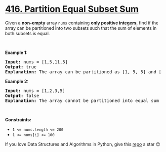# [416. Partition Equal Subset Sum][title]

<p>Given a <strong>non-empty</strong> array <code>nums</code> containing <strong>only positive integers</strong>, find if the array can be partitioned into two subsets such that the sum of elements in both subsets is equal.</p>
<p> </p>
<p><strong>Example 1:</strong></p>
<pre><strong>Input:</strong> nums = [1,5,11,5]
<strong>Output:</strong> true
<strong>Explanation:</strong> The array can be partitioned as [1, 5, 5] and [11].
</pre>
<p><strong>Example 2:</strong></p>
<pre><strong>Input:</strong> nums = [1,2,3,5]
<strong>Output:</strong> false
<strong>Explanation:</strong> The array cannot be partitioned into equal sum subsets.
</pre>
<p> </p>
<p><strong>Constraints:</strong></p>
<ul>
<li><code>1 &lt;= nums.length &lt;= 200</code></li>
<li><code>1 &lt;= nums[i] &lt;= 100</code></li>
</ul>


If you love Data Structures and Algorithms in Python, give this [repo][me] a star :wink:

[title]: https://leetcode.com/problems/partition-equal-subset-sum
[me]: https://github.com/bumblebee211196/awesome-python-leetcode